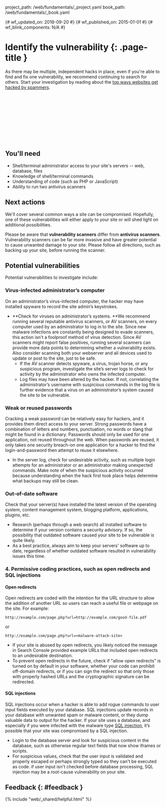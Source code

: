 project_path: /web/fundamentals/_project.yaml
book_path: /web/fundamentals/_book.yaml

{# wf_updated_on: 2018-09-20 #}
{# wf_published_on: 2015-01-01 #}
{# wf_blink_components: N/A #}

# Identify the vulnerability {: .page-title }

As there may be multiple, independent hacks in place, even if you're able to
find and fix one vulnerability, we recommend continuing to search for others.
Start your investigation by reading about the [top ways websites get hacked
by spammers](top_ways_websites_get_hacked_by_spammers).

<div class="video-wrapper">
  <iframe class="devsite-embedded-youtube-video" data-video-id="SpSNvSUpc3k"
          data-autohide="1" data-showinfo="0" frameborder="0" allowfullscreen>
  </iframe>
</div>

## You'll need

* Shell/terminal administrator access to your site's servers -- web, database,
  files
* Knowledge of shell/terminal commands
* Understanding of code (such as PHP or JavaScript)
* Ability to run two antivirus scanners

## Next actions

We'll cover several common ways a site can be compromised. Hopefully, one of
these vulnerabilities will either apply to your site or will shed light on
additional possibilities.

Please be aware that **vulnerability scanners** differ from
**antivirus scanners**. Vulnerability scanners can be far more invasive and
have greater potential to cause unwanted damage to your site. Please follow
all directions, such as backing up your site, before running the scanner.

## Potential vulnerabilities

Potential vulnerabilities to investigate include:

### Virus-infected administrator’s computer

On an administrator’s virus-infected computer, the hacker may have installed
spyware to record the site admin’s keystrokes.

* **Check for viruses on administrator’s systems. **We recommend running
  several reputable antivirus scanners, or AV scanners, on every computer
  used by an administrator to log in to the site. Since new malware infections
  are constantly being designed to evade scanners, this action isn't a
  foolproof method of virus detection. Since AV scanners might report false
  positives, running several scanners can provide more data points to
  determining whether a vulnerability exists. Also consider scanning both your
  webserver and all devices used to update or post to the site, just to be safe.
    * If the AV scanner detects spyware, a virus, trojan horse, or any
      suspicious program, investigate the site’s server logs to check for
      activity by the administrator who owns the infected computer.
    * Log files may have been altered by the hacker. If not, correlating the
      administrator’s username with suspicious commands in the log file is
      further evidence that a virus on an administrator’s system caused the
      site to be vulnerable.

### Weak or reused passwords

Cracking a weak password can be relatively easy for hackers, and it provides
them direct access to your server. Strong passwords have a combination of
letters and numbers, punctuation, no words or slang that might be found in a
dictionary. Passwords should only be used for one application, not reused
throughout the web. When passwords are reused, it only takes one security
breach-on one application for a hacker to find the login-and-password then
attempt to reuse it elsewhere.

* In the server log, check for undesirable activity, such as multiple login
  attempts for an administrator or an administrator making unexpected commands.
  Make note of when the suspicious activity occurred because understanding when
  the hack first took place helps determine what backups may still be clean.

### Out-of-date software

Check that your server(s) have installed the latest version of the operating
system, content management system, blogging platform, applications, plugins,
etc.

* Research (perhaps through a web search) all installed software to determine
  if your version contains a security advisory. If so, the possibility that
  outdated software caused your site to be vulnerable is quite likely.
* As a best practice, always aim to keep your servers' software up to date,
  regardless of whether outdated software resulted in vulnerability issues this time.

### 4. Permissive coding practices, such as open redirects and SQL injections

#### Open redirects

Open redirects are coded with the intention for the URL structure to allow
the addition of another URL so users can reach a useful file or webpage on the
site. For example:

    http://example.com/page.php?url=http://example.com/good-file.pdf

or

    http://example.com/page.php?url=<malware-attack-site>

* If your site is abused by open redirects, you likely noticed the message
  in Search Console provided example URLs that included open redirects to an
  undesirable destination.
* To prevent open redirects in the future, check if "allow open redirects"
  is turned on by default in your software, whether your code can prohibit
  off-domain redirects, or if you can sign the redirect so that only those
  with properly hashed URLs and the cryptographic signature can be redirected.

#### SQL injections

SQL injections occur when a hacker is able to add rogue commands to user input
fields executed by your database. SQL injections update records in your
database with unwanted spam or malware content, or they dump valuable data
to output for the hacker. If your site uses a database, and especially if
you were infected with the malware type
[SQL injection](https://www.support.google.com/webmasters/answer/3024309),
it’s possible that your site was compromised by a SQL injection.

* Login to the database server and look for suspicious content in the
  database, such as otherwise regular text fields that now show iframes or
  scripts.
* For suspicious values, check that the user input is validated and properly
  escaped or perhaps strongly typed so they can't be executed as code. if
  user input isn't checked before database processing, SQL injection may be
  a root-cause vulnerability on your site.

## Feedback {: #feedback }

{% include "web/_shared/helpful.html" %}

